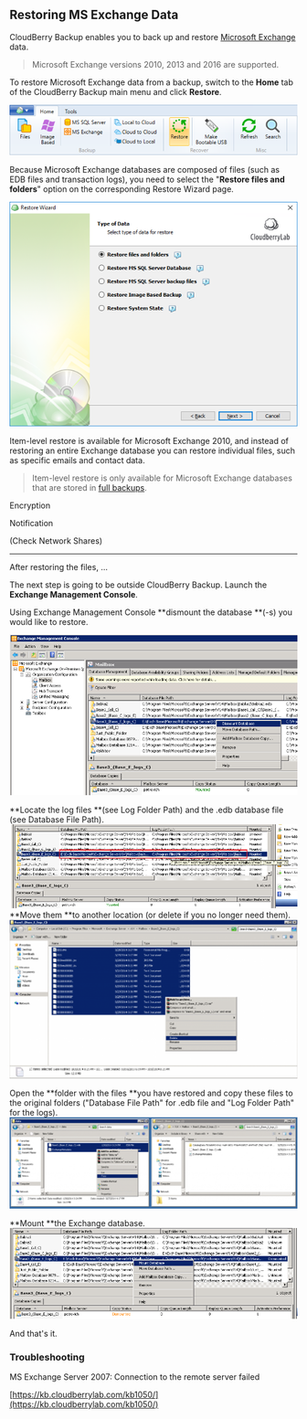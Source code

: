 ## Restoring MS Exchange Data

CloudBerry Backup enables you to back up and restore [Microsoft Exchange](http://office.microsoft.com/en-us/exchange/) data.

> Microsoft Exchange versions 2010, 2013 and 2016 are supported.

To restore Microsoft Exchange data from a backup, switch to the **Home** tab of the CloudBerry Backup main menu and click **Restore**.

![](/assets/restore-button.png)

Because Microsoft Exchange databases are composed of files \(such as EDB files and transaction logs\), you need to select the "**Restore files and folders**" option on the corresponding Restore Wizard page.

![](/assets/restore-select-data-type-03-files-folders.png)

Item-level restore is available for Microsoft Exchange 2010, and instead of restoring an entire Exchange database you can restore individual files, such as specific emails and contact data.

> Item-level restore is only available for Microsoft Exchange databases that are stored in [full backups](https://www.cloudberrylab.com/blog/block-level-backup-and-full-backup-explained/).

Encryption

Notification

\(Check Network Shares\)

---

After restoring the files, ...

The next step is going to be outside CloudBerry Backup. Launch the **Exchange Management Console**.

Using Exchange Management Console **dismount the database **\(-s\) you would like to restore.

![](/assets/restore-exchange-console-dismount.png)

**Locate the log files **\(see Log Folder Path\) and the .edb database file \(see Database File Path\).![](/assets/restore-exchange-console-locate-logs.png)**Move them **to another location \(or delete if you no longer need them\).![](/assets/restore-exchange-console-move-logs.png)

Open the **folder with the files **you have restored and copy these files to the original folders \("Database File Path" for .edb file and "Log Folder Path" for the logs\).![](/assets/restore-exchange-open-folder.png)

**Mount **the Exchange database.![](/assets/restore-exchange-mount.png)

And that's it.

### Troubleshooting

MS Exchange Server 2007: Connection to the remote server failed

[https://kb.cloudberrylab.com/kb1050/](https://kb.cloudberrylab.com/kb1050/)

